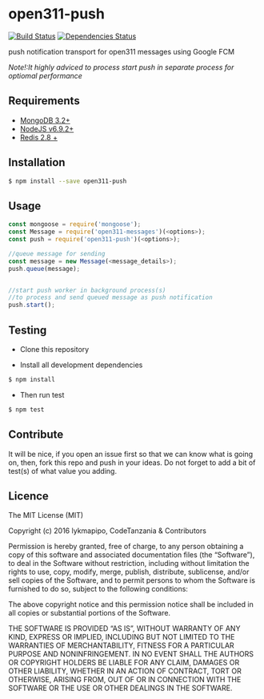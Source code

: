 open311-push
================

[![Build Status](https://travis-ci.org/CodeTanzania/open311-push.svg?branch=master)](https://travis-ci.org/CodeTanzania/open311-push)
[![Dependencies Status](https://david-dm.org/CodeTanzania/open311-push/status.svg?style=flat-square)](https://david-dm.org/CodeTanzania/open311-push)

push notification transport for open311 messages using Google FCM

*Note!:It highly adviced to process start push in separate process for optiomal performance*

## Requirements
- [MongoDB 3.2+](https://www.mongodb.com/)
- [NodeJS v6.9.2+](https://nodejs.org)
- [Redis 2.8 +](https://redis.io/)

## Installation
```sh
$ npm install --save open311-push
```

## Usage
```js
const mongoose = require('mongoose');
const Message = require('open311-messages')(<options>);
const push = require('open311-push')(<options>);

//queue message for sending
const message = new Message(<message_details>);
push.queue(message);


//start push worker in background process(s)
//to process and send queued message as push notification
push.start();
```


## Testing
* Clone this repository

* Install all development dependencies
```sh
$ npm install
```

* Then run test
```sh
$ npm test
```

## Contribute
It will be nice, if you open an issue first so that we can know what is going on, then, fork this repo and push in your ideas. Do not forget to add a bit of test(s) of what value you adding.

## Licence
The MIT License (MIT)

Copyright (c) 2016 lykmapipo, CodeTanzania & Contributors

Permission is hereby granted, free of charge, to any person obtaining a copy of this software and associated documentation files (the “Software”), to deal in the Software without restriction, including without limitation the rights to use, copy, modify, merge, publish, distribute, sublicense, and/or sell copies of the Software, and to permit persons to whom the Software is furnished to do so, subject to the following conditions:

The above copyright notice and this permission notice shall be included in all copies or substantial portions of the Software.

THE SOFTWARE IS PROVIDED “AS IS”, WITHOUT WARRANTY OF ANY KIND, EXPRESS OR IMPLIED, INCLUDING BUT NOT LIMITED TO THE WARRANTIES OF MERCHANTABILITY, FITNESS FOR A PARTICULAR PURPOSE AND NONINFRINGEMENT. IN NO EVENT SHALL THE AUTHORS OR COPYRIGHT HOLDERS BE LIABLE FOR ANY CLAIM, DAMAGES OR OTHER LIABILITY, WHETHER IN AN ACTION OF CONTRACT, TORT OR OTHERWISE, ARISING FROM, OUT OF OR IN CONNECTION WITH THE SOFTWARE OR THE USE OR OTHER DEALINGS IN THE SOFTWARE. 